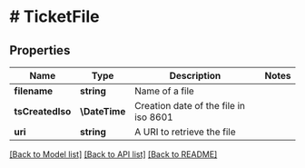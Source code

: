 # # TicketFile

## Properties

Name | Type | Description | Notes
------------ | ------------- | ------------- | -------------
**filename** | **string** | Name of a file |
**tsCreatedIso** | **\DateTime** | Creation date of the file in iso 8601 |
**uri** | **string** | A URI to retrieve the file |

[[Back to Model list]](../../README.md#models) [[Back to API list]](../../README.md#endpoints) [[Back to README]](../../README.md)
